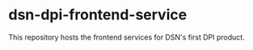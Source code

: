 # dsn-dpi-frontend-service

This repository hosts the frontend services for DSN's first DPI product.
